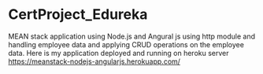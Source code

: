 # CertProject_Edureka
MEAN stack application using Node.js and Angural js using http module and handling employee data and applying  CRUD operations on the employee data. Here is my application deployed and running on heroku server https://meanstack-nodejs-angularjs.herokuapp.com/
